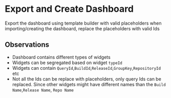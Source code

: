 # Export and Create Dashboard 
Export the dashboard using template builder with valid placeholders
when importing/creating the dashboard, replace the placeholders with valid Ids

## Observations
- Dashboard contains different types of widgets
- Widgets can be segregated based on widget `typeId` 
- Widgets can contain `QueryId`,`BuildId`,`ReleaseId`,`GroupKey`,`RepositoryId` etc
- Not all the Ids can be replace with placeholders, only query Ids can be replaced. Since other widgets might have different names than the `Build Name`,`Release Name`, `Repo Name`